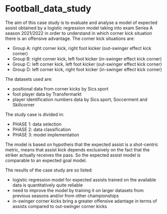 # Football_data_study

The aim of this case study is to evaluate and analyse a model of expected assist obtained by a logistic regression model taking into exam Seriea A season 2021/2022 in order to understand in which corner kick situation there is an offensive advantage.
The corner kick situations are:
  - Group A: right corner kick, right foot kicker (out-swinger effect kick corner)
  - Group B: right corner kick, left foot kicker (in-swinger effect kick corner)
  - Group C: left corner kick, left foot kicker (out-swinger effect kick corner)
  - Group D: left corner kick, right foot kicker (in-swinger effect kick corner)

The datasets used are:
  - positional data from corner kicks by Sics.sport
  - foot player data by Transfermarkt
  - player identification numbers data by Sics.sport, Soccerment and Skillcorner

The study case is divided in:
  - PHASE 1: data selection
  - PHASE 2: data classification
  - PHASE 3: model implementation

The model is based on hypotheis that the expected assist is a shot-centric metric, means that assist kick depends exclusively on the fact that the striker actually receives the pass. So the expected assist model is comparable to an expected goal model.

The results of the case study are so listed:
  - logistic regression model for expected assists trained on the available data is quantitatively quite reliable
  - need to improve the model by training it on larger datasets from previous seasons and/or from other championships
  - in-swinger corner kicks bring a greater offensive adantage in terms of assists compared to out-swinger corner kicks
